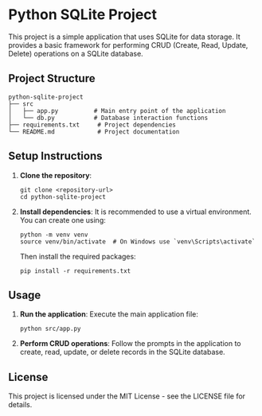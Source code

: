 # Python SQLite Project

This project is a simple application that uses SQLite for data storage. It provides a basic framework for performing CRUD (Create, Read, Update, Delete) operations on a SQLite database.

## Project Structure

```
python-sqlite-project
├── src
│   ├── app.py          # Main entry point of the application
│   └── db.py           # Database interaction functions
├── requirements.txt     # Project dependencies
└── README.md            # Project documentation
```

## Setup Instructions

1. **Clone the repository**:
   ```
   git clone <repository-url>
   cd python-sqlite-project
   ```

2. **Install dependencies**:
   It is recommended to use a virtual environment. You can create one using:
   ```
   python -m venv venv
   source venv/bin/activate  # On Windows use `venv\Scripts\activate`
   ```
   Then install the required packages:
   ```
   pip install -r requirements.txt
   ```

## Usage

1. **Run the application**:
   Execute the main application file:
   ```
   python src/app.py
   ```

2. **Perform CRUD operations**:
   Follow the prompts in the application to create, read, update, or delete records in the SQLite database.

## License

This project is licensed under the MIT License - see the LICENSE file for details.